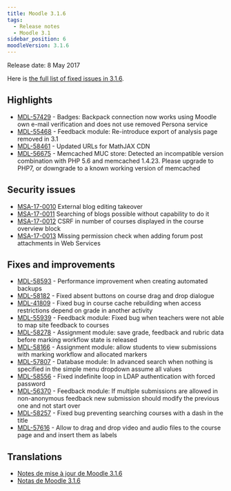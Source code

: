 ```yaml
---
title: Moodle 3.1.6
tags:
  - Release notes
  - Moodle 3.1
sidebar_position: 6
moodleVersion: 3.1.6
---
```


Release date: 8 May 2017

Here is [the full list of fixed issues in 3.1.6](https://moodle.atlassian.net/secure/IssueNavigator!executeAdvanced.jspa?jqlQuery=project+%3D+mdl+AND+resolution+%3D+fixed+AND+fixVersion+in+%28%223.1.6%22%29+ORDER+BY+priority+DESC&runQuery=true&clear=true).

## Highlights

- [MDL-57429](https://moodle.atlassian.net/browse/MDL-57429) - Badges: Backpack connection now works using Moodle own e-mail verification and does not use removed Persona service
- [MDL-55468](https://moodle.atlassian.net/browse/MDL-55468) - Feedback module: Re-introduce export of analysis page removed in 3.1
- [MDL-58461](https://moodle.atlassian.net/browse/MDL-58461) - Updated URLs for MathJAX CDN
- [MDL-56675](https://moodle.atlassian.net/browse/MDL-56675) - Memcached MUC store: Detected an incompatible version combination with PHP 5.6 and memcached 1.4.23. Please upgrade to PHP7, or downgrade to a known working version of memcached

## Security issues

- [MSA-17-0010](https://moodle.org/mod/forum/discuss.php?d=352353) External blog editing takeover
- [MSA-17-0011](https://moodle.org/mod/forum/discuss.php?d=352354) Searching of blogs possible without capability to do it
- [MSA-17-0012](https://moodle.org/mod/forum/discuss.php?d=352355) CSRF in number of courses displayed in the course overview block
- [MSA-17-0013](https://moodle.org/mod/forum/discuss.php?d=352356) Missing permission check when adding forum post attachments in Web Services

## Fixes and improvements

- [MDL-58593](https://moodle.atlassian.net/browse/MDL-58593) - Performance improvement when creating automated backups
- [MDL-58182](https://moodle.atlassian.net/browse/MDL-58182) - Fixed absent buttons on course drag and drop dialogue
- [MDL-41809](https://moodle.atlassian.net/browse/MDL-41809) - Fixed bug in course cache rebuilding when access restrictions depend on grade in another activity
- [MDL-55939](https://moodle.atlassian.net/browse/MDL-55939) - Feedback module: Fixed bug when teachers were not able to map site feedback to courses
- [MDL-58278](https://moodle.atlassian.net/browse/MDL-58278) - Assignment module: save grade, feedback and rubric data before marking workflow state is released
- [MDL-58166](https://moodle.atlassian.net/browse/MDL-58166) - Assignment module: allow students to view submissions with marking workflow and allocated markers
- [MDL-57807](https://moodle.atlassian.net/browse/MDL-57807) - Database module: In advanced search when nothing is specified in the simple menu dropdown assume all values
- [MDL-58556](https://moodle.atlassian.net/browse/MDL-58556) - Fixed indefinite loop in LDAP authentication with forced password
- [MDL-56370](https://moodle.atlassian.net/browse/MDL-56370) - Feedback module: If multiple submissions are allowed in non-anonymous feedback new submission should modify the previous one and not start over
- [MDL-58257](https://moodle.atlassian.net/browse/MDL-58257) - Fixed bug preventing searching courses with a dash in the title
- [MDL-57616](https://moodle.atlassian.net/browse/MDL-57616) - Allow to drag and drop video and audio files to the course page and and insert them as labels

## Translations

- [Notes de mise à jour de Moodle 3.1.6](https://docs.moodle.org/fr/Notes_de_mise_à_jour_de_Moodle_3.1.6)
- [Notas de Moodle 3.1.6](https://docs.moodle.org/es/Notas_de_Moodle_3.1.6)

